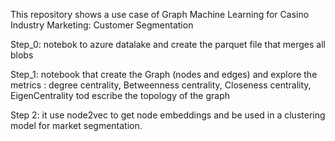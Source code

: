 This repository shows a use case of Graph Machine Learning for Casino Industry Marketing: Customer Segmentation

 Step_0: notebok to azure datalake and create the parquet file that merges all blobs

 Step_1: notebook that create the Graph (nodes and edges) and explore the metrics : degree centrality, Betweenness centrality, Closeness centrality, EigenCentrality tod escribe the topology of the graph

 Step 2: it use node2vec to get node embeddings and be used in a clustering model for market segmentation.